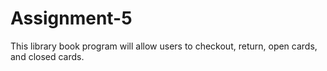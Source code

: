 # Assignment-5

This library book program will allow users to checkout, return, open cards, and closed cards. 
